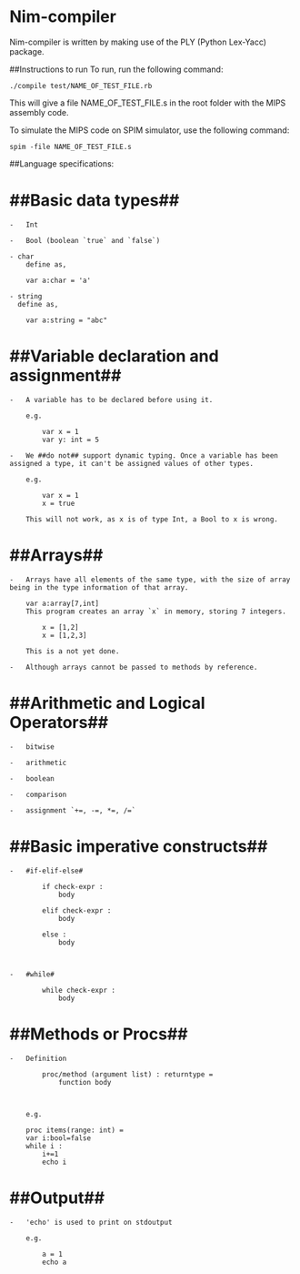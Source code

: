 Nim-compiler
===================================

Nim-compiler is written by making use of the PLY (Python Lex-Yacc) package.


##Instructions to run
To run, run the following command:

	./compile test/NAME_OF_TEST_FILE.rb

This will give a file NAME_OF_TEST_FILE.s in the root folder with the MIPS assembly code.

To simulate the MIPS code on SPIM simulator, use the following command:

	spim -file NAME_OF_TEST_FILE.s



##Language specifications:

#	##Basic data types##

	-	Int

	-	Bool (boolean `true` and `false`)

	- char
		define as,

		var a:char = 'a'

	- string
	  define as,

		var a:string = "abc"



#	##Variable declaration and assignment##

	-	A variable has to be declared before using it.

		e.g.

			var x = 1
			var y: int = 5

	-	We ##do not## support dynamic typing. Once a variable has been assigned a type, it can't be assigned values of other types.  

		e.g.

			var x = 1
			x = true

		This will not work, as x is of type Int, a Bool to x is wrong.



#	##Arrays##

	-	Arrays have all elements of the same type, with the size of array being in the type information of that array.

		var a:array[7,int]
		This program creates an array `x` in memory, storing 7 integers.

			x = [1,2]
			x = [1,2,3]

		This is a not yet done.

	-	Although arrays cannot be passed to methods by reference.

#	##Arithmetic and Logical Operators##


	-	bitwise

	-	arithmetic

	-	boolean

	-	comparison

	-	assignment `+=, -=, *=, /=`

#	##Basic imperative constructs##

	-	#if-elif-else#

			if check-expr :
				body

			elif check-expr :
				body

			else :
				body



	-	#while#

			while check-expr :
				body



#	##Methods or Procs##

	-	Definition

			proc/method (argument list) : returntype =
				function body



		e.g.

		proc items(range: int) =
  		var i:bool=false
  		while i :
    		i+=1
    		echo i





#	##Output##

	-	'echo' is used to print on stdoutput

		e.g.

			a = 1
			echo a

